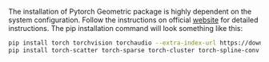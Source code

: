 The installation of Pytorch Geometric package is highly dependent on the system configuration.
Follow the instructions on official [website](https://pytorch-geometric.readthedocs.io/en/latest/notes/installation.html) for
detailed instructions. The pip installation command will look something like this:

```bash
pip install torch torchvision torchaudio --extra-index-url https://download.pytorch.org/whl/cu113
pip install torch-scatter torch-sparse torch-cluster torch-spline-conv torch-geometric -f https://data.pyg.org/whl/torch-1.12.1+cu113.html
```
